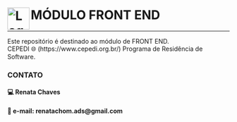 # <img src="https://www.w3.org/html/logo/img/mark-word-icon.png" alt="Logo do HTML5" width="50" height="50" align="left"> MÓDULO FRONT END
<hr>
Este repositório é destinado ao módulo de FRONT END.
<br>  CEPEDI 🌐 (https://www.cepedi.org.br/) Programa de Residência de Software. </br>

<h3>CONTATO</h3>

<h4>‍💻 Renata Chaves</h4>
<h4>📧 e-mail: renatachom.ads@gmail.com</h4>
